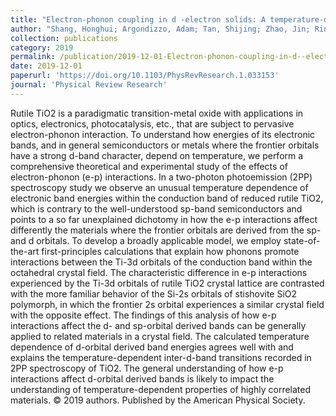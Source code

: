 ```yaml
---
title: "Electron-phonon coupling in d -electron solids: A temperature-dependent study of rutile Ti O2 by first-principles theory and two-photon photoemission"
author: "Shang, Honghui; Argondizzo, Adam; Tan, Shijing; Zhao, Jin; Rinke, Patrick; Carbogno, Christian; Scheffler, Matthias; Petek, Hrvoje"
collection: publications
category: 2019
permalink: /publication/2019-12-01-Electron-phonon-coupling-in-d--electron-solids:-A-temperature-dependent-study-of-rutile-Ti-O2-by-first-principles-theory-and-two-photon-photoemission
date: 2019-12-01
paperurl: 'https://doi.org/10.1103/PhysRevResearch.1.033153'
journal: 'Physical Review Research'
---
```


Rutile TiO2 is a paradigmatic transition-metal oxide with applications in optics, electronics, photocatalysis, etc., that are subject to pervasive electron-phonon interaction. To understand how energies of its electronic bands, and in general semiconductors or metals where the frontier orbitals have a strong d-band character, depend on temperature, we perform a comprehensive theoretical and experimental study of the effects of electron-phonon (e-p) interactions. In a two-photon photoemission (2PP) spectroscopy study we observe an unusual temperature dependence of electronic band energies within the conduction band of reduced rutile TiO2, which is contrary to the well-understood sp-band semiconductors and points to a so far unexplained dichotomy in how the e-p interactions affect differently the materials where the frontier orbitals are derived from the sp- and d orbitals. To develop a broadly applicable model, we employ state-of-the-art first-principles calculations that explain how phonons promote interactions between the Ti-3d orbitals of the conduction band within the octahedral crystal field. The characteristic difference in e-p interactions experienced by the Ti-3d orbitals of rutile TiO2 crystal lattice are contrasted with the more familiar behavior of the Si-2s orbitals of stishovite SiO2 polymorph, in which the frontier 2s orbital experiences a similar crystal field with the opposite effect. The findings of this analysis of how e-p interactions affect the d- and sp-orbital derived bands can be generally applied to related materials in a crystal field. The calculated temperature dependence of d-orbital derived band energies agrees well with and explains the temperature-dependent inter-d-band transitions recorded in 2PP spectroscopy of TiO2. The general understanding of how e-p interactions affect d-orbital derived bands is likely to impact the understanding of temperature-dependent properties of highly correlated materials. © 2019 authors. Published by the American Physical Society.
